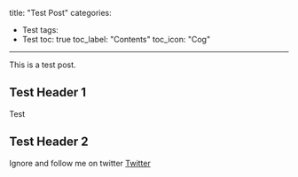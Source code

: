title: "Test Post"
categories:
  - Test
tags:
  - Test
toc: true
toc_label: "Contents"
toc_icon: "Cog"
---

This is a test post.

## Test Header 1

Test

## Test Header 2

Ignore and follow me on twitter [Twitter](https://www.twitter.com/kn0whow)
